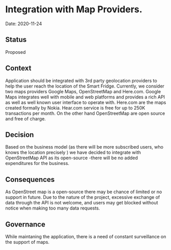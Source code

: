 # Integration with Map Providers.

Date: 2020-11-24

## Status

Proposed 

## Context

Application should be integrated with 3rd party geolocation providers to help the user reach the location of the Smart Fridge. Currently, we consider two maps providers Google Maps, OpenStreetMap and Here.com. Google Maps integrates well with mobile and web platforms and provides a rich API as well as well known user interface to operate with. Here.com are the maps created formally by Nokia. Hear.com service is free for up to 250K transactions per month. On the other hand OpenStreetMap are open source and free of charge.

## Decision

Based on the business model (as there will be more subscribed users, who knows the location precisely ) we have decided to integrate with OpenStreetMap API as its open-source -there will be no added expenditures for the business.

## Consequences

As OpenStreet map is a open-source there may be chance of limited or no support in future.
Due to the nature of the project, excessive exchange of data through the API is not welcome, and users may get blocked without notice when making too many data requests.

## Governance

While maintaning the application, there is a need of constant surveillance on the support of maps.
